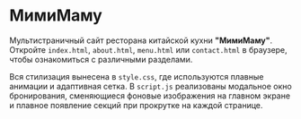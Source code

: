 # МимиМаму

Мультистраничный сайт ресторана китайской кухни **"МимиМаму"**. Откройте `index.html`, `about.html`, `menu.html` или `contact.html` в браузере, чтобы ознакомиться с различными разделами.

Вся стилизация вынесена в `style.css`, где используются плавные анимации и адаптивная сетка. В `script.js` реализованы модальное окно бронирования, сменяющиеся фоновые изображения на главном экране и плавное появление секций при прокрутке на каждой странице.
